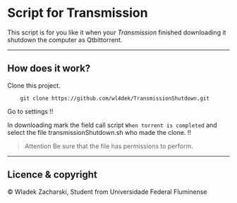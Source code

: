 # Script for Transmission


This script is for you like it when your *Transmission* finished downloading it shutdown the computer as Qtbittorrent.

---

## How does it work?

Clone this project.
```
    git clone https://github.com/wl4dek/TransmissionShutdown.git
```

Go to settings
!!

In downloading mark the field call script `When torrent is completed` and select the file transmissionShutdown.sh who made the clone.
!!


>Attention
>Be sure that the file has permissions to perform.
---

## Licence & copyright
© Wladek Zacharski, Student from Universidade Federal Fluminense